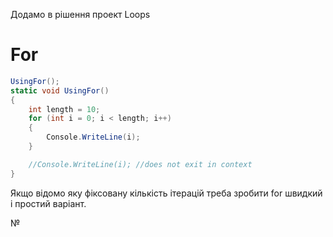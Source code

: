 Додамо в рішення проект Loops

# For

```cs
UsingFor();
static void UsingFor()
{
	int length = 10;
	for (int i = 0; i < length; i++)
	{
		Console.WriteLine(i);
	}

	//Console.WriteLine(i); //does not exit in context
}
```
Якщо відомо яку фіксовану кількість ітерацій треба зробити for швидкий і простий варіант.

№


